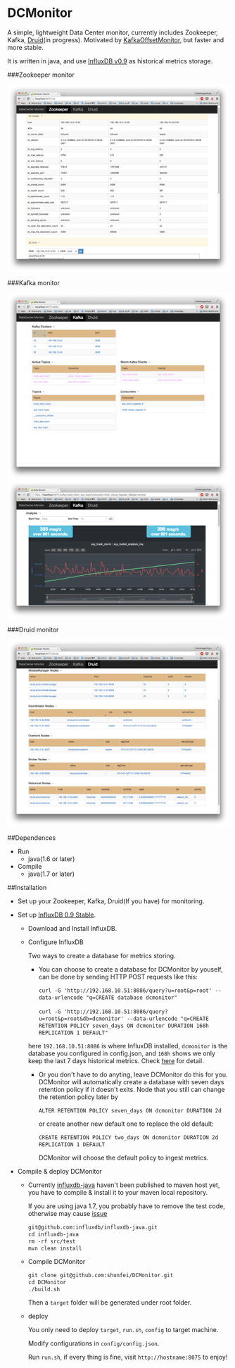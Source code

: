 DCMonitor
=====

A simple, lightweight Data Center monitor, currently includes Zookeeper, Kafka, [Druid](http://druid.io/)(in progress). Motivated by [KafkaOffsetMonitor](https://github.com/quantifind/KafkaOffsetMonitor), but faster and more stable.

It is written in java, and use [InfluxDB v0.9](https://github.com/influxdb/influxdb) as historical metrics storage.

###Zookeeper monitor


![](img/zk.png)

###Kafka monitor


![](img/kafka_sum.png)
![](img/kafka_offset.png)

###Druid monitor

![](img/druid_sum.png)

##Dependences

* Run
	* java(1.6 or later)
* Compile
	* java(1.7 or later)

##Installation

* Set up your Zookeeper, Kafka, Druid(If you have) for monitoring.
* Set up [InfluxDB 0.9 Stable](https://influxdb.com/docs/v0.9/introduction/installation.html).
	
	* Download and Install InfluxDB.
	
	* Configure InfluxDB
		
		Two ways to create a database for metrics storing.
		
		* You can choose to create a database for DCMonitor by youself, can be done by sending HTTP POST requests like this:
	
			```
			curl -G 'http://192.168.10.51:8086/query?u=root&p=root' --data-urlencode "q=CREATE database dcmonitor"
			
			curl -G 'http://192.168.10.51:8086/query?u=root&p=root&db=dcmonitor' --data-urlencode "q=CREATE RETENTION POLICY seven_days ON dcmonitor DURATION 168h REPLICATION 1 DEFAULT"
		
			```
	
		here `192.168.10.51:8086` is where InfluxDB installed, `dcmonitor` is the database you configured in config.json, and `168h` shows we only keep the last 7 days historical metrics. Check [here](https://influxdb.com/docs/v0.9/query_language/database_administration.html) for detail.
		
		* Or you don't have to do anyting, leave DCMonitor do this for you. DCMonitor will automatically create a database with seven days retention policy if it doesn't exits. Node that you still can change the retention policy later by
		
			```
			ALTER RETENTION POLICY seven_days ON dcmonitor DURATION 2d
			```
			
			or create another new default one to replace the old default:
			
			```
			CREATE RETENTION POLICY two_days ON dcmonitor DURATION 2d REPLICATION 1 DEFAULT
			```

			DCMonitor will choose the default policy to ingest metrics.
		
* Compile & deploy DCMonitor

	* Currently [influxdb-java](https://github.com/influxdb/influxdb-java) haven't been published to maven host yet, you have to compile & install it to your maven local repository. 
	
		If you are using java 1.7, you probably have to remove the test code, otherwise may cause [issue](https://github.com/influxdb/influxdb-java/issues/37)
			
		```
		git@github.com:influxdb/influxdb-java.git
		cd influxdb-java
		rm -rf src/test
		mvn clean install
		```
		
	* Compile DCMonitor
	
		```
		git clone git@github.com:shunfei/DCMonitor.git
		cd DCMonitor
		./build.sh
		```
		Then a `target` folder will be generated under root folder.
	
	* deploy
	
		You only need to deploy `target`, `run.sh`, `config` to target machine. 
		
		Modify configurations in `config/config.json`.
		
		Run `run.sh`, if every thing is fine, visit `http://hostname:8075` to enjoy!
	
	